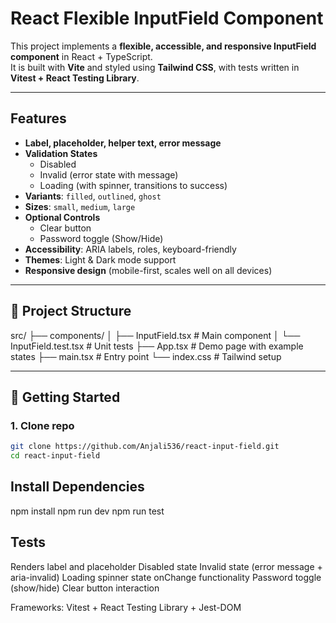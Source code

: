 # React Flexible InputField Component

This project implements a **flexible, accessible, and responsive InputField component** in React + TypeScript.  
It is built with **Vite** and styled using **Tailwind CSS**, with tests written in **Vitest + React Testing Library**.  

---

## Features

- **Label, placeholder, helper text, error message**
- **Validation States**
  - Disabled  
  - Invalid (error state with message)  
  - Loading (with spinner, transitions to success)  
- **Variants**: `filled`, `outlined`, `ghost`
- **Sizes**: `small`, `medium`, `large`
- **Optional Controls**
  - Clear button  
  - Password toggle (Show/Hide)  
- **Accessibility**: ARIA labels, roles, keyboard-friendly
- **Themes**: Light & Dark mode support
- **Responsive design** (mobile-first, scales well on all devices)

---

## 📂 Project Structure

src/
├── components/
│ ├── InputField.tsx # Main component
│ └── InputField.test.tsx # Unit tests
├── App.tsx # Demo page with example states
├── main.tsx # Entry point
└── index.css # Tailwind setup


---

## 🚀 Getting Started

### 1. Clone repo
```sh
git clone https://github.com/Anjali536/react-input-field.git
cd react-input-field
```
## Install Dependencies 
npm install
npm run dev
npm run test

## Tests
Renders label and placeholder
Disabled state
Invalid state (error message + aria-invalid)
Loading spinner state
onChange functionality
Password toggle (show/hide)
Clear button interaction

Frameworks: Vitest + React Testing Library + Jest-DOM


